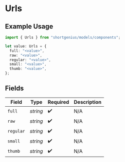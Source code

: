 # Urls

## Example Usage

```typescript
import { Urls } from "shortgenius/models/components";

let value: Urls = {
  full: "<value>",
  raw: "<value>",
  regular: "<value>",
  small: "<value>",
  thumb: "<value>",
};
```

## Fields

| Field              | Type               | Required           | Description        |
| ------------------ | ------------------ | ------------------ | ------------------ |
| `full`             | *string*           | :heavy_check_mark: | N/A                |
| `raw`              | *string*           | :heavy_check_mark: | N/A                |
| `regular`          | *string*           | :heavy_check_mark: | N/A                |
| `small`            | *string*           | :heavy_check_mark: | N/A                |
| `thumb`            | *string*           | :heavy_check_mark: | N/A                |